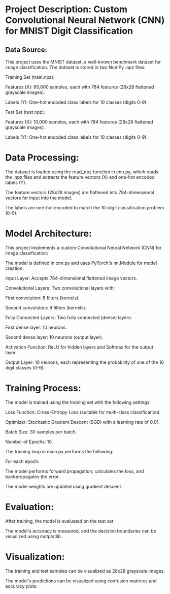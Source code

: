 # Project Description: Custom Convolutional Neural Network (CNN) for MNIST Digit Classification

## Data Source:
This project uses the MNIST dataset, a well-known benchmark dataset for image classification. The dataset is stored in two NumPy .npz files:

Training Set (train.npz):

Features (X): 60,000 samples, each with 784 features (28x28 flattened grayscale images).

Labels (Y): One-hot encoded class labels for 10 classes (digits 0-9).

Test Set (test.npz):

Features (X): 10,000 samples, each with 784 features (28x28 flattened grayscale images).

Labels (Y): One-hot encoded class labels for 10 classes (digits 0-9).

# Data Processing:
The dataset is loaded using the read_npz function in cnn.py, which reads the .npz files and extracts the feature vectors (X) and one-hot encoded labels (Y).

The feature vectors (28x28 images) are flattened into 784-dimensional vectors for input into the model.

The labels are one-hot encoded to match the 10-digit classification problem (0-9).

# Model Architecture:

This project implements a custom Convolutional Neural Network (CNN) for image classification:

The model is defined in cnn.py and uses PyTorch's nn.Module for model creation.

Input Layer: Accepts 784-dimensional flattened image vectors.

Convolutional Layers: Two convolutional layers with:

First convolution: 8 filters (kernels).

Second convolution: 8 filters (kernels).

Fully Connected Layers: Two fully connected (dense) layers:

First dense layer: 10 neurons.

Second dense layer: 10 neurons (output layer).

Activation Function: ReLU for hidden layers and Softmax for the output layer.

Output Layer: 10 neurons, each representing the probability of one of the 10 digit classes (0-9).

# Training Process:
The model is trained using the training set with the following settings:

Loss Function: Cross-Entropy Loss (suitable for multi-class classification).

Optimizer: Stochastic Gradient Descent (SGD) with a learning rate of 0.01.

Batch Size: 30 samples per batch.

Number of Epochs: 10.

The training loop in main.py performs the following:

For each epoch:

The model performs forward propagation, calculates the loss, and backpropagates the error.

The model weights are updated using gradient descent.

# Evaluation:
After training, the model is evaluated on the test set.

The model's accuracy is measured, and the decision boundaries can be visualized using matplotlib.

# Visualization:
The training and test samples can be visualized as 28x28 grayscale images.

The model's predictions can be visualized using confusion matrices and accuracy plots.